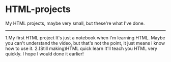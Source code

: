 # HTML-projects
My HTML projects, maybe very small, but these're what I've done.

---
1.My first HTML project
  It's just a notebook when I'm learning HTML. Maybe you can't understand the video, but that's not the point, it just means i know how to use it.
2.(Still making)HTML quick learn
  It'll teach you HTML very quickly. I hope I would done it earlier!
